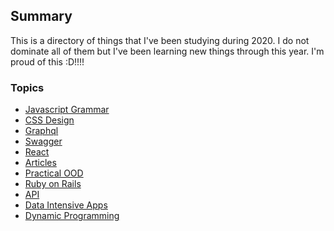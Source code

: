 ## Summary

This is a directory of things that I've been studying during 2020. I do not dominate all of them but I've been learning new things through this year.
I'm proud of this :D!!!!

### Topics

- [Javascript Grammar](js-grammar)
- [CSS Design](css-design)
- [Graphql]()
- [Swagger](swagger)
- [React](react)
- [Articles](articles)
- [Practical OOD](practical-ood)
- [Ruby on Rails](ror)
- [API](api)
- [Data Intensive Apps](data-intensive-apps)
- [Dynamic Programming](dynamic-programming)
